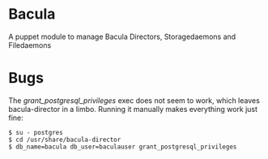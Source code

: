 # Bacula

A puppet module to manage Bacula Directors, Storagedaemons and Filedaemons

# Bugs

The _grant_postgresql_privileges_ exec does not seem to work, which leaves 
bacula-director in a limbo. Running it manually makes everything work just 
fine:

    $ su - postgres
    $ cd /usr/share/bacula-director
    $ db_name=bacula db_user=baculauser grant_postgresql_privileges

